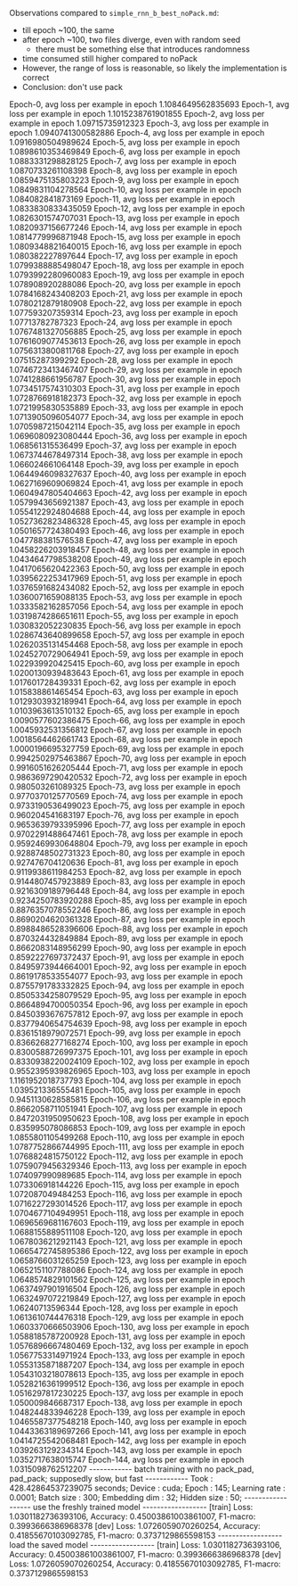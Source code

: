 Observations compared to `simple_rnn_b_best_noPack.md`:

- till epoch ~100, the same
- after epoch ~100, two files diverge, even with random seed
  - there must be something else that introduces randomness
- time consumed still higher compared to noPack
- However, the range of loss is reasonable, so likely the implementation is correct
- Conclusion: don't use pack

Epoch-0, avg loss per example in epoch 1.1084649562835693
Epoch-1, avg loss per example in epoch 1.1015238761901855
Epoch-2, avg loss per example in epoch 1.09715735912323
Epoch-3, avg loss per example in epoch 1.0940741300582886
Epoch-4, avg loss per example in epoch 1.0916980504989624
Epoch-5, avg loss per example in epoch 1.0898610353469849
Epoch-6, avg loss per example in epoch 1.0883331298828125
Epoch-7, avg loss per example in epoch 1.0870733261108398
Epoch-8, avg loss per example in epoch 1.0859475135803223
Epoch-9, avg loss per example in epoch 1.0849831104278564
Epoch-10, avg loss per example in epoch 1.084082841873169
Epoch-11, avg loss per example in epoch 1.0833830833435059
Epoch-12, avg loss per example in epoch 1.0826301574707031
Epoch-13, avg loss per example in epoch 1.0820937156677246
Epoch-14, avg loss per example in epoch 1.0814779996871948
Epoch-15, avg loss per example in epoch 1.0809348821640015
Epoch-16, avg loss per example in epoch 1.080382227897644
Epoch-17, avg loss per example in epoch 1.0799388885498047
Epoch-18, avg loss per example in epoch 1.0793992280960083
Epoch-19, avg loss per example in epoch 1.078908920288086
Epoch-20, avg loss per example in epoch 1.0784168243408203
Epoch-21, avg loss per example in epoch 1.0780212879180908
Epoch-22, avg loss per example in epoch 1.077593207359314
Epoch-23, avg loss per example in epoch 1.07713782787323
Epoch-24, avg loss per example in epoch 1.0767481327056885
Epoch-25, avg loss per example in epoch 1.0761609077453613
Epoch-26, avg loss per example in epoch 1.0756313800811768
Epoch-27, avg loss per example in epoch 1.07515287399292
Epoch-28, avg loss per example in epoch 1.0746723413467407
Epoch-29, avg loss per example in epoch 1.0741288661956787
Epoch-30, avg loss per example in epoch 1.0734517574310303
Epoch-31, avg loss per example in epoch 1.0728766918182373
Epoch-32, avg loss per example in epoch 1.0721995830535889
Epoch-33, avg loss per example in epoch 1.0713905096054077
Epoch-34, avg loss per example in epoch 1.0705987215042114
Epoch-35, avg loss per example in epoch 1.0696080923080444
Epoch-36, avg loss per example in epoch 1.068561315536499
Epoch-37, avg loss per example in epoch 1.0673744678497314
Epoch-38, avg loss per example in epoch 1.066024661064148
Epoch-39, avg loss per example in epoch 1.0644946098327637
Epoch-40, avg loss per example in epoch 1.0627169609069824
Epoch-41, avg loss per example in epoch 1.0604947805404663
Epoch-42, avg loss per example in epoch 1.0579943656921387
Epoch-43, avg loss per example in epoch 1.0554122924804688
Epoch-44, avg loss per example in epoch 1.0527362823486328
Epoch-45, avg loss per example in epoch 1.0501657724380493
Epoch-46, avg loss per example in epoch 1.047788381576538
Epoch-47, avg loss per example in epoch 1.0458226203918457
Epoch-48, avg loss per example in epoch 1.0434647798538208
Epoch-49, avg loss per example in epoch 1.0417065620422363
Epoch-50, avg loss per example in epoch 1.0395622253417969
Epoch-51, avg loss per example in epoch 1.0376591682434082
Epoch-52, avg loss per example in epoch 1.0360071659088135
Epoch-53, avg loss per example in epoch 1.0333582162857056
Epoch-54, avg loss per example in epoch 1.0319874286651611
Epoch-55, avg loss per example in epoch 1.030832052230835
Epoch-56, avg loss per example in epoch 1.0286743640899658
Epoch-57, avg loss per example in epoch 1.0262035131454468
Epoch-58, avg loss per example in epoch 1.0245270729064941
Epoch-59, avg loss per example in epoch 1.022939920425415
Epoch-60, avg loss per example in epoch 1.0200130939483643
Epoch-61, avg loss per example in epoch 1.017601728439331
Epoch-62, avg loss per example in epoch 1.015838861465454
Epoch-63, avg loss per example in epoch 1.0129303932189941
Epoch-64, avg loss per example in epoch 1.0103963613510132
Epoch-65, avg loss per example in epoch 1.0090577602386475
Epoch-66, avg loss per example in epoch 1.0045932531356812
Epoch-67, avg loss per example in epoch 1.0018564462661743
Epoch-68, avg loss per example in epoch 1.0000196695327759
Epoch-69, avg loss per example in epoch 0.9942502975463867
Epoch-70, avg loss per example in epoch 0.9916051626205444
Epoch-71, avg loss per example in epoch 0.9863697290420532
Epoch-72, avg loss per example in epoch 0.980503261089325
Epoch-73, avg loss per example in epoch 0.9770370125770569
Epoch-74, avg loss per example in epoch 0.9733190536499023
Epoch-75, avg loss per example in epoch 0.960204541683197
Epoch-76, avg loss per example in epoch 0.9653639793395996
Epoch-77, avg loss per example in epoch 0.9702291488647461
Epoch-78, avg loss per example in epoch 0.9592469930648804
Epoch-79, avg loss per example in epoch 0.9288748502731323
Epoch-80, avg loss per example in epoch 0.927476704120636
Epoch-81, avg loss per example in epoch 0.9119938611984253
Epoch-82, avg loss per example in epoch 0.9144807457923889
Epoch-83, avg loss per example in epoch 0.9216309189796448
Epoch-84, avg loss per example in epoch 0.9234250783920288
Epoch-85, avg loss per example in epoch 0.8876357078552246
Epoch-86, avg loss per example in epoch 0.8690204620361328
Epoch-87, avg loss per example in epoch 0.8988486528396606
Epoch-88, avg loss per example in epoch 0.870324432849884
Epoch-89, avg loss per example in epoch 0.8662083148956299
Epoch-90, avg loss per example in epoch 0.8592227697372437
Epoch-91, avg loss per example in epoch 0.8495973944664001
Epoch-92, avg loss per example in epoch 0.8619178533554077
Epoch-93, avg loss per example in epoch 0.8755791783332825
Epoch-94, avg loss per example in epoch 0.8505334258079529
Epoch-95, avg loss per example in epoch 0.8664894700050354
Epoch-96, avg loss per example in epoch 0.8450393676757812
Epoch-97, avg loss per example in epoch 0.8377940654754639
Epoch-98, avg loss per example in epoch 0.8361518979072571
Epoch-99, avg loss per example in epoch 0.8366268277168274
Epoch-100, avg loss per example in epoch 0.8300588726997375
Epoch-101, avg loss per example in epoch 0.8330938220024109
Epoch-102, avg loss per example in epoch 0.9552395939826965
Epoch-103, avg loss per example in epoch 1.1161952018737793
Epoch-104, avg loss per example in epoch 1.039521336555481
Epoch-105, avg loss per example in epoch 0.9451130628585815
Epoch-106, avg loss per example in epoch 0.8662058711051941
Epoch-107, avg loss per example in epoch 0.8472031950950623
Epoch-108, avg loss per example in epoch 0.835995078086853
Epoch-109, avg loss per example in epoch 1.0855801105499268
Epoch-110, avg loss per example in epoch 1.0787752866744995
Epoch-111, avg loss per example in epoch 1.0768824815750122
Epoch-112, avg loss per example in epoch 1.0759079456329346
Epoch-113, avg loss per example in epoch 1.074097990989685
Epoch-114, avg loss per example in epoch 1.073306918144226
Epoch-115, avg loss per example in epoch 1.072087049484253
Epoch-116, avg loss per example in epoch 1.0716227293014526
Epoch-117, avg loss per example in epoch 1.0704677104949951
Epoch-118, avg loss per example in epoch 1.0696569681167603
Epoch-119, avg loss per example in epoch 1.0688155889511108
Epoch-120, avg loss per example in epoch 1.0678036212921143
Epoch-121, avg loss per example in epoch 1.0665472745895386
Epoch-122, avg loss per example in epoch 1.0658766031265259
Epoch-123, avg loss per example in epoch 1.0652151107788086
Epoch-124, avg loss per example in epoch 1.0648574829101562
Epoch-125, avg loss per example in epoch 1.0637497901916504
Epoch-126, avg loss per example in epoch 1.0632497072219849
Epoch-127, avg loss per example in epoch 1.06240713596344
Epoch-128, avg loss per example in epoch 1.0613610744476318
Epoch-129, avg loss per example in epoch 1.0603370666503906
Epoch-130, avg loss per example in epoch 1.0588185787200928
Epoch-131, avg loss per example in epoch 1.0576896667480469
Epoch-132, avg loss per example in epoch 1.0567753314971924
Epoch-133, avg loss per example in epoch 1.0553135871887207
Epoch-134, avg loss per example in epoch 1.0543103218078613
Epoch-135, avg loss per example in epoch 1.0528216361999512
Epoch-136, avg loss per example in epoch 1.0516297817230225
Epoch-137, avg loss per example in epoch 1.050009846687317
Epoch-138, avg loss per example in epoch 1.048244833946228
Epoch-139, avg loss per example in epoch 1.0465587377548218
Epoch-140, avg loss per example in epoch 1.0443363189697266
Epoch-141, avg loss per example in epoch 1.0414725542068481
Epoch-142, avg loss per example in epoch 1.039263129234314
Epoch-143, avg loss per example in epoch 1.0352717638015747
Epoch-144, avg loss per example in epoch 1.0315098762512207
------------ batch training with no pack_pad, pad_pack; supposedly slow, but fast ------------
Took : 428.42864537239075 seconds;
Device : cuda;
Epoch : 145;
Learning rate : 0.0001;
Batch size : 300;
Embedding dim : 32;
Hidden size : 50;
------------------ use the freshly trained model ------------------
[train] Loss: 1.0301182736393106, Accuracy: 0.45003861003861007, F1-macro: 0.3993666386968378
[dev] Loss: 1.0726059070260254, Accuracy: 0.41855670103092785, F1-macro: 0.3737129865598153
------------------ load the saved model ------------------
[train] Loss: 1.0301182736393106, Accuracy: 0.45003861003861007, F1-macro: 0.3993666386968378
[dev] Loss: 1.0726059070260254, Accuracy: 0.41855670103092785, F1-macro: 0.3737129865598153

